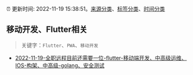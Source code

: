 :alarm_clock: 更新时间: 2022-11-19 15:38:51。[来源分类](../README.md)、[标签分类](../TAGS.md)、[时间分类](../TIMELINE.md)

## 移动开发、Flutter相关


> 关键字：`Flutter`、`PWA`、`移动开发`



- [2022-11-19-全职远程目前还需要一位-flutter-移动端开发、中高级运维、IOS-构架、中高级-golang、安全测试](https://www.v2ex.com/t/896500) 